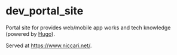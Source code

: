 # dev_portal_site
Portal site for provides web/mobile app works and tech knowledge (powered by [Hugo](https://gohugo.io/)).

Served at https://www.niccari.net/.
